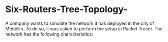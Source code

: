 # Six-Routers-Tree-Topology-
A company wants to simulate the network it has deployed in the city of Medellin. To do so, it was asked to perform the setup in Packet Tracer. The network has the following characteristics:
